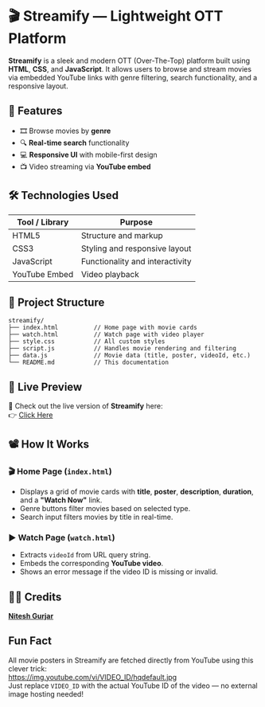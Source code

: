 # 🎬 Streamify — Lightweight OTT Platform

**Streamify** is a sleek and modern OTT (Over-The-Top) platform built using **HTML**, **CSS**, and **JavaScript**. It allows users to browse and stream movies via embedded YouTube links with genre filtering, search functionality, and a responsive layout. 


## 🌟 Features

- 🎞️ Browse movies by **genre**
- 🔍 **Real-time search** functionality
- 💻 **Responsive UI** with mobile-first design
- 📺 Video streaming via **YouTube embed**

## 🛠️ Technologies Used

| Tool / Library        | Purpose                          |
|------------------------|-----------------------------------|
| HTML5                  | Structure and markup              |
| CSS3                   | Styling and responsive layout     |
| JavaScript             | Functionality and interactivity   |
| YouTube Embed          | Video playback                    |


## 📁 Project Structure
```
streamify/
├── index.html          // Home page with movie cards
├── watch.html          // Watch page with video player
├── style.css           // All custom styles
├── script.js           // Handles movie rendering and filtering
├── data.js             // Movie data (title, poster, videoId, etc.)
└── README.md           // This documentation
```

## 🚀 Live Preview

🎥 Check out the live version of **Streamify** here:  
👉 [Click Here](https://niteshgurjarr.github.io/streamify)


## 📽️ How It Works

### 🎬 Home Page (`index.html`)
- Displays a grid of movie cards with **title**, **poster**, **description**, **duration**, and a **"Watch Now"** link.
- Genre buttons filter movies based on selected type.
- Search input filters movies by title in real-time.

### ▶️ Watch Page (`watch.html`)
- Extracts `videoId` from URL query string.
- Embeds the corresponding **YouTube video**.
- Shows an error message if the video ID is missing or invalid.

## 🙋‍♂️ Credits

**[Nitesh Gurjar](https://github.com/niteshgurjarr)**  


## Fun Fact

All movie posters in Streamify are fetched directly from YouTube using this clever trick: <br>
https://img.youtube.com/vi/VIDEO_ID/hqdefault.jpg <br>
Just replace `VIDEO_ID` with the actual YouTube ID of the video — no external image hosting needed!
